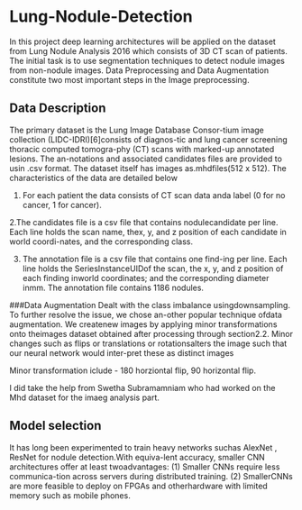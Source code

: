 # Lung-Nodule-Detection

 In this project deep learning architectures will be applied on the dataset from Lung Nodule Analysis 2016 which consists of 3D CT scan of patients. The initial task is to use segmentation techniques to detect nodule images from non-nodule images. Data Preprocessing and Data Augmentation constitute two most important steps in the Image preprocessing.
 
## Data Description
The primary dataset is the Lung Image Database Consor-tium image collection (LIDC-IDRI)[6]consists of diagnos-tic and lung cancer screening thoracic computed tomogra-phy (CT) scans with marked-up annotated lesions. The an-notations and associated candidates files are provided to usin .csv format.  The dataset itself has images as.mhdfiles(512  x  512).   The  characteristics  of  the  data  are  detailed below

1. For each patient the data consists of CT scan data anda label (0 for no cancer, 1 for cancer).

2.The candidates file is a csv file that contains nodulecandidate per line. Each line holds the scan name, thex, y, and z position of each candidate in world coordi-nates, and the corresponding class.

3. The annotation file is a csv file that contains one find-ing per line.  Each line holds the SeriesInstanceUIDof the scan, the x, y, and z position of each finding inworld coordinates; and the corresponding diameter inmm. The annotation file contains 1186 nodules.

###Data Augmentation 
Dealt  with  the  class  imbalance  usingdownsampling.  To further resolve the issue, we chose an-other popular technique ofdata augmentation.  We createnew  images  by  applying  minor  transformations  onto  theimages  dataset  obtained  after  processing  through  section2.2. Minor changes such as flips or translations or rotationsalters the image such that our neural network would inter-pret these as distinct images

Minor transformation iclude - 180 horziontal flip, 90 horizontal flip. 

I did take the help from Swetha Subramamniam who had worked on the Mhd dataset for the imaeg analysis part. 

## Model selection

It has long been experimented to train heavy networks suchas  AlexNet  ,  ResNet  for  nodule  detection.With  equiva-lent accuracy, smaller CNN architectures offer at least twoadvantages:   (1)  Smaller  CNNs  require  less  communica-tion across servers during distributed training.  (2) SmallerCNNs  are  more  feasible  to  deploy  on  FPGAs  and  otherhardware with limited memory such as mobile phones.

